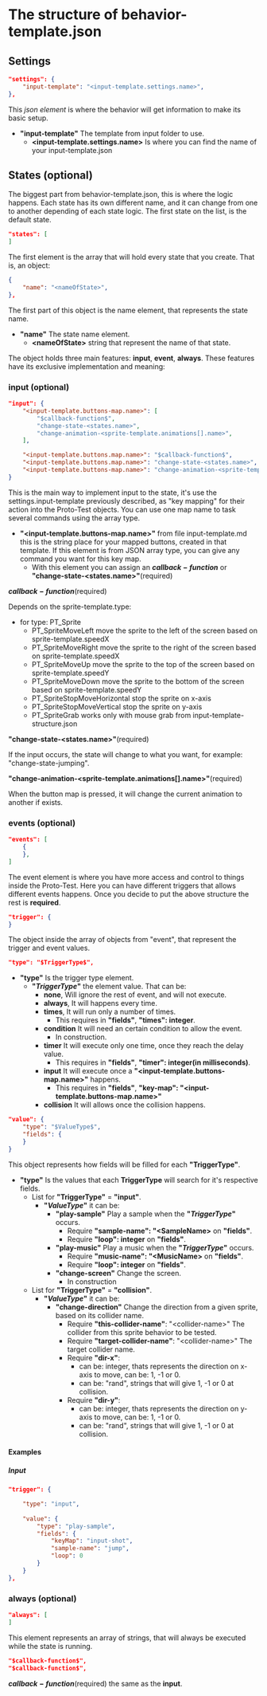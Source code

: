 # The structure of behavior-template.json

## Settings

```json
"settings": {
	"input-template": "<input-template.settings.name>",
},
```

This *json element* is where the behavior will get information to make its basic setup.

- **"input-template"** The template from input folder to use. 
  - **&lt;input-template.settings.name&gt;** Is where you can find the name of your input-template.json 

## States (optional)

The biggest part from behavior-template.json, this is where the logic happens. Each state has its own different name, and it can change from one to another depending of each state logic. The first state on the list, is the default state. 

```json
"states": [
]
```

The first element is the array that will hold every state that you create. That is, an object:

```json
{
	"name": "<nameOfState>",
},
```

The first part of this object is the name element, that represents the state name.

- **"name"** The state name element.
  - **&lt;nameOfState&gt;** string that represent the name of that state. 

The object holds three main features: **input**, **event**, **always**. These features have its exclusive implementation and meaning:

### input (optional)

```json
"input": {
	"<input-template.buttons-map.name>": [
		"$callback-function$",
		"change-state-<states.name>",
		"change-animation-<sprite-template.animations[].name>",
	],

	"<input-template.buttons.map.name>": "$callback-function$",
	"<input-template.buttons.map.name>": "change-state-<states.name>",
	"<input-template.buttons-map.name>": "change-animation-<sprite-template.animations[].name>",
}
```

This is the main way to implement input to the state, it's use the settings.input-template previously described, as "key mapping" for their action into the Proto-Test objects. You can use one map name to task several commands using the array type. 

- **"&lt;input-template.buttons-map.name&gt;"** from file input-template.md this is the string place for your mapped buttons, created in that template. If this element is from JSON array type, you can give any command you want for this key map. 
  - With this element you can assign an **$callback-function$** or **"change-state-&lt;states.name&gt;"**(required)

**$callback-function$**(required)

Depends on the sprite-template.type:

- for type: PT_Sprite
  - PT_SpriteMoveLeft move the sprite to the left of the screen based on sprite-template.speedX
  - PT_SpriteMoveRight move the sprite to the right of the screen based on sprite-template.speedX
  - PT_SpriteMoveUp move the sprite to the top of the screen based on sprite-template.speedY
  - PT_SpriteMoveDown move the sprite to the bottom of the screen based on sprite-template.speedY
  - PT_SpriteStopMoveHorizontal stop the sprite on x-axis
  - PT_SpriteStopMoveVertical stop the sprite on y-axis
  - PT_SpriteGrab works only with mouse grab from input-template-structure.json

**"change-state-&lt;states.name&gt;"**(required)

If the input occurs, the state will change to what you want, for example: "change-state-jumping". 


**"change-animation-&lt;sprite-template.animations[].name&gt;"**(required)

When the button map is pressed, it will change the current animation to another if exists. 



### events (optional)

```json
"events": [
	{
	},
]
```

The event element is where you have more access and control to things inside the Proto-Test. Here you can have different triggers that allows different events happens. Once you decide to put the above structure the rest is **required**. 

```json
"trigger": {
}
```

The object inside the array of objects from "event", that represent the trigger and event values. 

```json
"type": "$TriggerType$",
```

- **"type"** Is the trigger type element. 
  - **"$TriggerType$"** the element value. That can be:
    - **none**, Will ignore the rest of event, and will not execute. 
    - **always**, It will happens every time. 
    - **times**, It will run only a number of times.
      - This requires in **"fields"**, **"times": integer**.
    - **condition** It will need an certain condition to allow the event. 
      - In construction.
    - **timer** It will execute only one time, once they reach the delay value.
      - This requires in **"fields"**, **"timer": integer(in milliseconds)**. 
    - **input** It will execute once a **"&lt;input-template.buttons-map.name&gt;"** happens.
      - This requires in **"fields"**, **"key-map": "&lt;input-template.buttons-map.name&gt;"**
    - **collision** It will allows once the collision happens.
       

```json
"value": {
	"type": "$ValueType$",
	"fields": {
	}
}
```

This object represents how fields will be filled for each **"TriggerType"**.

- **"type"** Is the values that each **TriggerType** will search for it's respective fields. 
  - List for **"TriggerType"** = **"input"**. 
    - **"$ValueType$"** it can be:
      - **"play-sample"** Play a sample when the **"$TriggerType$"** occurs. 
        - Require **"sample-name": "&lt;SampleName&gt;** on **"fields"**.
        - Require **"loop": integer** on **"fields"**.
      - **"play-music"** Play a music when the **"$TriggerType$"** occurs.
        - Require **"music-name": "&lt;MusicName&gt;** on **"fields"**.
        - Require **"loop": integer** on **"fields"**.
      - **"change-screen"** Change the screen.
        - In construction
  - List for **"TriggerType"** = **"collision"**. 
    - **"$ValueType$"** it can be:
      - **"change-direction"** Change the direction from a given sprite, based on its collider name.
        - Require **"this-collider-name"**: "&lt;collider-name&gt;" The collider from this sprite behavior to be tested.
        - Require **"target-collider-name"**: "&lt;collider-name&gt;" The target collider name.
        - Require **"dir-x"**: 
          - can be: integer, thats represents the direction on x-axis to move, can be: 1, -1 or 0.
          - can be: "rand", strings that will give 1, -1 or 0 at collision.
        - Require **"dir-y"**:
          - can be: integer, thats represents the direction on y-axis to move, can be: 1, -1 or 0.
          - can be: "rand", strings that will give 1, -1 or 0 at collision.

#### Examples

##### Input

```json
"trigger": {

	"type": "input",
	
	"value": {
		"type": "play-sample",
		"fields": {
			"keyMap": "input-shot",
			"sample-name": "jump",
			"loop": 0
		}
	}
},
```


### always (optional)

```json
"always": [
]
```

This element represents an array of strings, that will always be executed while the state is running. 


```json
"$callback-function$",
"$callback-function$",
```

**$callback-function$**(required) the same as the **input**. 



